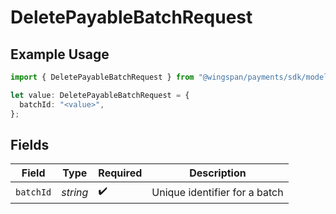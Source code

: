 # DeletePayableBatchRequest

## Example Usage

```typescript
import { DeletePayableBatchRequest } from "@wingspan/payments/sdk/models/operations";

let value: DeletePayableBatchRequest = {
  batchId: "<value>",
};
```

## Fields

| Field                         | Type                          | Required                      | Description                   |
| ----------------------------- | ----------------------------- | ----------------------------- | ----------------------------- |
| `batchId`                     | *string*                      | :heavy_check_mark:            | Unique identifier for a batch |